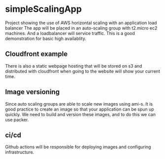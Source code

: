 # simpleScalingApp
Project showing the use of AWS horizontal scaling with an application load balancer
The app will be placed in an auto-scaling group with t2.micro ec2 machines. And a loadbalancer will service traffic.
This is a good demonstration for basic high availablity.

## Cloudfront example
There is also a static webpage hosting that will be stored on s3 and distributed with cloudfront when going to the website will show your current time.

## Image versioning
Since auto scaling groups are able to scale new images using ami-s. It is good practice to create an image so that your application can be spun up quickly.
We need to build and version these images, and to do this we can use packer.

## ci/cd
Github actions will be responsible for deploying images and configuring infrastructure.

